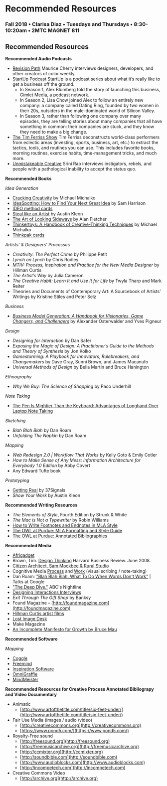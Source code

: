 # Recommended Resources

### Fall 2018 • Clarisa Diaz • Tuesdays and Thursdays • 8:30-10:20am • 2MTC MAGNET 811

## Recommended Resources

**Recommended Audio Podcasts**

* [Revision Path](https://itunes.apple.com/us/podcast/revision-path/id834173190?mt=2) Maurice Cherry interviews designers, developers, and other creators of color weekly.
* [StartUp Podcast](https://itunes.apple.com/us/podcast/startup-podcast/id913805339?mt=2) StartUp is a podcast series about what it’s really like to get a business off the ground.
  * In Season 1, Alex Blumberg told the story of launching this business, Gimlet Media, a podcast network.
  * In Season 2, Lisa Chow joined Alex to follow an entirely new company: a company called Dating Ring, founded by two women in their 20s, outsiders in the male-dominated world of Silicon Valley.
  * In Season 3, rather than following one company over many episodes, they are telling stories about many companies that all have something in common: their companies are stuck, and they know they need to make a big change.
* [The Tim Ferriss Show](https://itunes.apple.com/us/podcast/the-tim-ferriss-show/id863897795?mt=2) Tim Ferriss deconstructs world-class performers from eclectic areas \(investing, sports, business, art, etc.\) to extract the tactics, tools, and routines you can use. This includes favorite books, morning routines, exercise habits, time-management tricks, and much more.
* [Unmistakeable Creative](https://itunes.apple.com/us/podcast/unmistakable-creative/id352721366?mt=2) Srini Rao interviews instigators, rebels, and people with a pathological inability to accept the status quo.

**Recommended Books**

_Idea Generation_

* [Cracking Creativity](https://www.amazon.com/Cracking-Creativity-Secrets-Creative-Genius-ebook/dp/B004S3H1LQ/) by Michael Michalko
* [IdeaSpotting: How to Find Your Next Great Idea](https://www.amazon.com/IdeaSpotting-Find-Your-Next-Great-ebook/dp/B00G8NXGEK/) by Sam Harrison
* [IDEO method cards](recommended-resources.md)
* [Steal like an Artist](https://www.amazon.com/Steal-Like-Artist-Things-Creative-ebook/dp/B0074QGGK6/) by Austin Kleon
* [The Art of Looking Sideways](https://www.amazon.com/Art-Looking-Sideways-Alan-Fletcher/dp/0714834491/) by Alan Fletcher
* [Thinkertoys: A Handbook of Creative-Thinking Techniques](https://www.amazon.com/Thinkertoys-Creative-Thinking-Techniques-Michael-Michalko-ebook/dp/B004CFAWU2/) by Michael Michalko
* [Thinkpak cards](https://www.amazon.com/Thinkpak-Brainstorming-Card-Michael-Michalko-ebook/dp/B00G8ELVSM/)

_Artists’ & Designers’ Processes_

* _Creativity: The Perfect Crime_ by Philippe Petit
* _Lynch on Lynch_ by Chris Rodley
* _MTIV: Process, Inspiration and Practice for the New Media Designer_ by Hillman Curtis
* _The Artist’s Way_ by Julia Cameron
* _The Creative Habit: Learn It and Use It for Life_ by Twyla Tharp and Mark Reiter
* Theories and Documents of Contemporary Art: A Sourcebook of Artists’ Writings by Kristine Stiles and Peter Selz

_Business_

* [_Business Model Generation: A Handbook for Visionaries, Game Changers, and Challengers_](https://www.amazon.com/Yves-Pigneur/e/B00405XLBG/ref=sr_ntt_srch_lnk_1?qid=1470188736&sr=8-1) by Alexander Osterwalder and Yves Pigneur

_Design_

* _Designing for Interaction_ by Dan Safer
* _Exposing the Magic of Design: A Practitioner’s Guide to the Methods and Theory of Synthesis_ by Jon Kolko
* _Gamestorming: A Playbook for Innovators, Rulebreakers, and Changemakers_ by Dave Gray, Sunni Brown, and James Macanufo
* _Universal Methods of Design_ by Bella Martin and Bruce Hanington

_Ethnography_

* _Why We Buy: The Science of Shopping_ by Paco Underhill

_Note Taking_

* [The Pen Is Mightier Than the Keyboard: Advantages of Longhand Over Laptop Note Taking](http://journals.sagepub.com/doi/abs/10.1177/0956797614524581?utm_campaign=paperlove11292017&utm_medium=email&utm_source=newsletter&mc_cid=3166db31db&mc_eid=2719b72172&)

_Sketching_

* _Blah Blah Blah_ by Dan Roam
* _Unfolding The Napkin_ by Dan Roam

_Mapping_

* _Web Redesign 2.0 \| Workflow That Works_ by Kelly Goto & Emily Cotler
* _How to Make Sense of Any Mess: Information Architecture for Everybody 1.0 Edition_ by Abby Covert 
* Any Edward Tufte book

_Prototyping_

* [Getting Real](http://gettingreal.37signals.com) by 37Signals 
* _Show Your Work_ by Austin Kleon

**Recommended Writing Resources**

* _The Elements of Style_, Fourth Edition by Strunk & White
* _The Mac is Not a Typewriter_ by Robin Williams
* [How to Write Footnotes and Endnotes in MLA Style](http://www.aresearchguide.com/7footnot.html)
* [The OWL at Purdue: MLA Formatting and Style Guide](https://owl.english.purdue.edu/owl/resource/747/01)
* [The OWL at Purdue: Annotated Bibliographies](https://owl.english.purdue.edu/owl/resource/614/01)

**Recommended Media**

* [Afrigadget](http://www.afrigadget.com)
* Brown, Tim. [Design Thinking](http://www.ideo.com/images/uploads/news/pdfs/IDEO_HBR_Design_Thinking.pdf) Harvard Business Review. June 2008. 
* [Citizen Architect, Sam Mockbee & Rural Studio](http://video.pbs.org/program/1548466406)
* Cognitive Media [Process](https://www.wearecognitive.com/our-process) and [Work](https://www.wearecognitive.com/our-work) \(visual scribing / note-taking\) 
* Dan Roam: ["Blah Blah Blah: What To Do When Words Don't Work"](https://www.youtube.com/watch?v=PsrFuXefZ1Q)  \| Talks at Google
* ["The Deep Dive,"](http://www.youtube.com/watch?v=JkHOxyafGpE) ABC's Nightline
* [Designing Interactions Interviews](http://www.designinginteractions.com/interviews)
* _Exit Through The Gift Shop_ by Banksy
* Found Magazine – [http://foundmagazine.com](http://foundmagazine.com)
* [Hillman Curtis artist films](http://hillmancurtis.com/artist-series)
* [Lost Image Desk](http://lostimagedesk.com)
* Make Magazine
* [An Incomplete Manifesto for Growth by Bruce Mau](http://www.manifestoproject.it/bruce-mau/)

**Recommended Software**

_Mapping_

* [Coggle](https://coggle.it/)
* [Freemind](http://freemind.sourceforge.net/wiki/index.php/Main_Page)
* [Inspiration Software](http://www.inspiration.com/Inspiration)
* [OmniGraffle](https://www.omnigroup.com/omnigraffle)
* [MindMeister](https://www.mindmeister.com/)

**Recommended Resources for Creative Process Annotated Bibliograpy and Video Documentary**

* Animatic
  * [http://www.artofthetitle.com/title/six-feet-under/](http://www.artofthetitle.com/title/six-feet-under/)
* Fair Use Media \(images / audio /video\)
  * [http://creativecommons.org](http://creativecommons.org) 
  * [https://www.pond5.com/](https://www.pond5.com/)
* Royalty-Free sound 
  * [http://freesound.org](http://freesound.org) 
  * [http://freemusicarchive.org](http://freemusicarchive.org)
  * [http://ccmixter.org](http://ccmixter.org)
  * [http://soundbible.com](http://soundbible.com)
  * [http://www.audioblocks.com](http://www.audioblocks.com)
  * [http://incompetech.com](http://incompetech.com)
* Creative Commons Video
  * [http://archive.org](http://archive.org)

